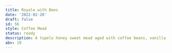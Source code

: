 ```yaml
---
title: Royale with Bees
date: '2022-02-20'
draft: false
id: 56
style: Coffee Mead
status: ready
description: A tupelo honey sweet mead aged with coffee beans, vanilla, and French oak. These premium coffee beans come from <a href="https://www.anticonquistacafe.com/">Anticonquista Café</a>, a family-owned & operated coffee farm & roaster. The name comes from a tasty concoction at <a href="https://www.hansacoffee.com/">Hansa Coffee</a>.
abv: 10
---
```

